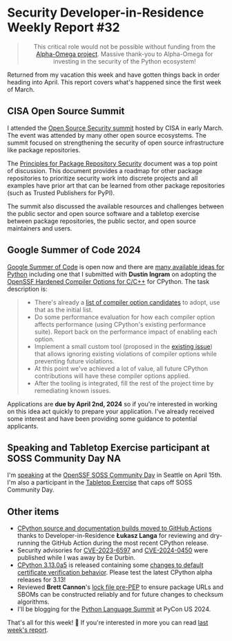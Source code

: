 # Security Developer-in-Residence Weekly Report #32

<blockquote>
  <center>This critical role would not be possible without funding from the <a href="https://alpha-omega.dev">Alpha-Omega project</a>. Massive thank-you to Alpha-Omega for investing in the security of the Python ecosystem!</center>
</blockquote>

Returned from my vacation this week and have gotten things back in order heading into
April. This report covers what's happened since the first week of March.

## CISA Open Source Summit

I attended the [Open Source Security summit](https://www.cisa.gov/news-events/news/cisa-announces-new-efforts-help-secure-open-source-ecosystem) hosted by CISA in early March.
The event was attended by many other open source ecosystems. The summit focused on
strengthening the security of open source infrastructure like package repositories.

The [Principles for Package Repository Security](https://repos.openssf.org/principles-for-package-repository-security)
document was a top point of discussion. This document provides a roadmap for other package repositories to
prioritize security work into discrete projects and all examples have prior art that can be learned
from other package repositories (such as Trusted Publishers for PyPI).

The summit also discussed the available resources and challenges between the public sector and
open source software and a tabletop exercise between package repositories, the public sector, and open source maintainers and users.

## Google Summer of Code 2024

[Google Summer of Code](https://summerofcode.withgoogle.com/) is open now
and there are [many available ideas for Python](https://python-gsoc.org/ideas.html)
including one that I submitted with **Dustin Ingram** on adopting
the [OpenSSF Hardened Compiler Options for C/C++](https://best.openssf.org/Compiler-Hardening-Guides/Compiler-Options-Hardening-Guide-for-C-and-C++) for CPython. The task description is:

> * There's already a [list of compiler option candidates](https://best.openssf.org/Compiler-Hardening-Guides/Compiler-Options-Hardening-Guide-for-C-and-C++) to adopt, use that as the initial list.
> * Do some performance evaluation for how each compiler option affects performance (using CPython's existing performance suite).
>   Report back on the performance impact of enabling each option.
> * Implement a small custom tool (proposed in the [existing issue](https://github.com/python/cpython/issues/112301)) that allows ignoring existing violations of compiler options while preventing future violations.
> * At this point we've achieved a lot of value, all future CPython contributions will have these compiler options applied.
> * After the tooling is integrated, fill the rest of the project time by remediating known issues.

Applications are **due by April 2nd, 2024** so if you're interested in working on this idea act quickly
to prepare your application. I've already received some interest and have been providing some guidance to
potential applicants.

## Speaking and Tabletop Exercise participant at SOSS Community Day NA

I'm [speaking](https://sched.co/1aNLj) at the [OpenSSF SOSS Community Day](https://events.linuxfoundation.org/soss-community-day-north-america/program/schedule/) in Seattle on April 15th. I'm also a participant in
the [Tabletop Exercise](https://sched.co/1aN8l) that caps off SOSS Community Day.

## Other items

* [CPython source and documentation builds moved to GitHub Actions](https://github.com/python/release-tools/pull/71) thanks to Developer-in-Residence **Łukasz Langa**
  for reviewing and dry-running the GitHub Action during the most recent CPython release.
* Security advisories for [CVE-2023-6597](https://mail.python.org/archives/list/security-announce@python.org/thread/Q5C6ATFC67K53XFV4KE45325S7NS62LD/) and [CVE-2024-0450](https://mail.python.org/archives/list/security-announce@python.org/thread/XELNUX2L3IOHBTFU7RQHCY6OUVEWZ2FG/) were published while I was away by Ee Durbin.
* [CPython 3.13.0a5](https://www.python.org/downloads/release/python-3130a5/) is released containing some [changes to default certificate verification behavior](https://github.com/python/cpython/pull/112389). Please test the latest CPython alpha releases for 3.13!
* Reviewed **Brett Cannon**'s [lock file pre-PEP](https://discuss.python.org/t/lock-files-again-but-this-time-w-sdists/46593) to ensure package URLs and SBOMs can be constructed reliably
  and for future changes to checksum algorithms.
* I'll be blogging for the [Python Language Summit](https://us.pycon.org/2024/events/language-summit/) at PyCon US 2024.

That's all for this week! 👋 If you're interested in more you can read [last week's report](https://sethmlarson.dev/security-developer-in-residence-weekly-report-31).
